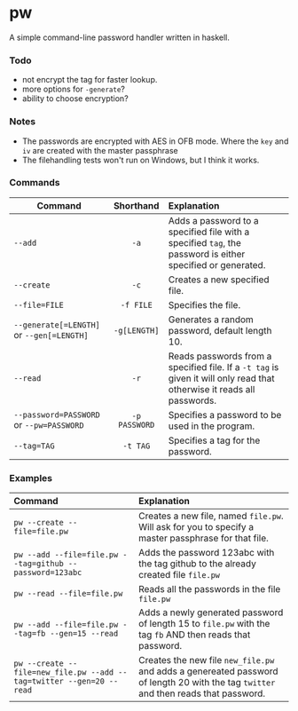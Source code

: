 pw
==

A simple command-line password handler written in haskell.

### Todo

* not encrypt the tag for faster lookup.
* more options for `-generate`?
* ability to choose encryption?

### Notes

* The passwords are encrypted with AES in OFB mode. Where the `key` and `iv` are created with the master passphrase
* The filehandling tests won't run on Windows, but I think it works.

### Commands
| Command              | Shorthand     | Explanation |
| -------------------- | :-----------: | :---------- |
| `--add`              | `-a`          | Adds a password to a specified file with a specified `tag`, the password is either specified or generated. |
| `--create`           | `-c`          | Creates a new specified file. |
| `--file=FILE`        | `-f FILE`     | Specifies the file. |
| `--generate[=LENGTH]` or `--gen[=LENGTH]` | `-g[LENGTH]`  | Generates a random password, default length 10. |
| `--read`             | `-r`        | Reads passwords from a specified file. If a `-t tag` is given it will only read that otherwise it reads all passwords. |
| `--password=PASSWORD` or `--pw=PASSWORD` | `-p PASSWORD` | Specifies a password to be used in the program. |
| `--tag=TAG`          | `-t TAG`          | Specifies a tag for the password. |


### Examples
| Command | Explanation |
| :-------| :-----------|
| `pw --create --file=file.pw` | Creates a new file, named `file.pw`. Will ask for you to specify a master passphrase for that file. |
| `pw --add --file=file.pw --tag=github --password=123abc` | Adds the password 123abc with the tag github to the already created file `file.pw` |
|`pw --read --file=file.pw` | Reads all the passwords in the file `file.pw` |
|`pw --add --file=file.pw --tag=fb --gen=15 --read` | Adds a newly generated password of length 15 to `file.pw` with the tag `fb` AND then reads that password.|
|`pw --create --file=new_file.pw --add --tag=twitter --gen=20 --read` | Creates the new file `new_file.pw` and adds a genereated password of length 20 with the tag `twitter` and then reads that password.|
